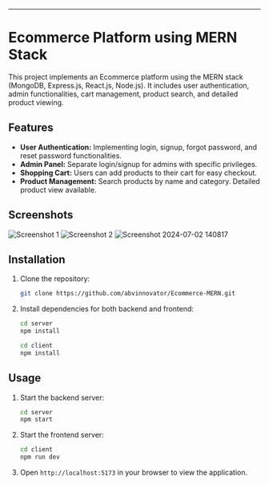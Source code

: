 

---

# Ecommerce Platform using MERN Stack

This project implements an Ecommerce platform using the MERN stack (MongoDB, Express.js, React.js, Node.js). It includes user authentication, admin functionalities, cart management, product search, and detailed product viewing.

## Features

- **User Authentication:** Implementing login, signup, forgot password, and reset password functionalities.
- **Admin Panel:** Separate login/signup for admins with specific privileges.
- **Shopping Cart:** Users can add products to their cart for easy checkout.
- **Product Management:** Search products by name and category. Detailed product view available.

## Screenshots

![Screenshot 1](https://github.com/abvinnovator/Ecommerce-MERN/assets/144054938/e24c3b6c-8e35-401b-a10c-0585e110fdd7)
![Screenshot 2](https://github.com/abvinnovator/Ecommerce-MERN/assets/144054938/4e5b17e2-63d8-4b2d-b5bf-d58bb42ad90f)
![Screenshot 2024-07-02 140817](https://github.com/abvinnovator/Ecommerce-MERN/assets/144054938/aa897a98-554b-4a7d-b3a6-8d18382366a3)


## Installation

1. Clone the repository:
   ```bash
   git clone https://github.com/abvinnovator/Ecommerce-MERN.git
   ```

2. Install dependencies for both backend and frontend:
   ```bash
   cd server
   npm install
   
   cd client
   npm install
   ```

## Usage

1. Start the backend server:
   ```bash
   cd server
   npm start
   ```

2. Start the frontend server:
   ```bash
   cd client
   npm run dev
   ```

3. Open `http://localhost:5173` in your browser to view the application.


